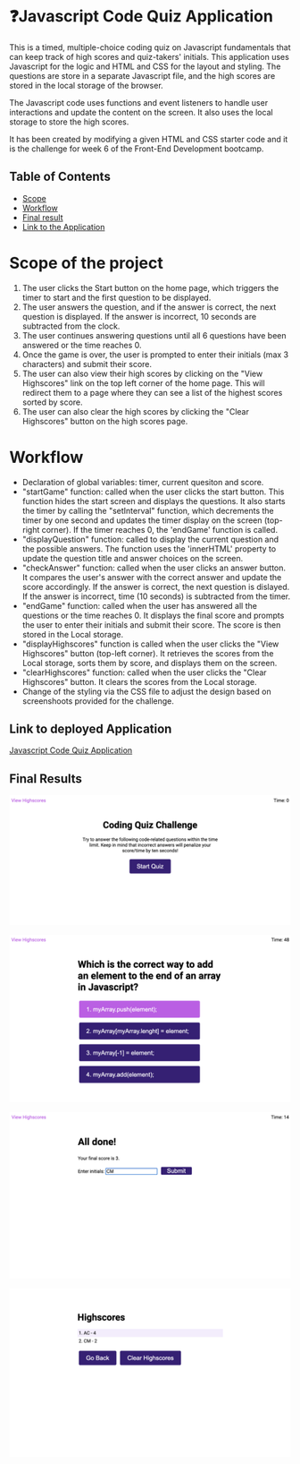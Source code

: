 # ❓Javascript Code Quiz Application
This is a timed, multiple-choice coding quiz on Javascript fundamentals that can keep track of high scores and quiz-takers' initials.
This application uses Javascript for the logic and HTML and CSS for the layout and styling. The questions are store in a separate Javascript file, and the high scores are stored in the local storage of the browser. 

The Javascript code uses functions and event listeners to handle user interactions and update the content on the screen. It also uses the local storage to store the high scores. 

It has been created by modifying a given HTML and CSS starter code and it is the challenge for week 6 of the Front-End Development bootcamp. 

## Table of Contents
- [Scope](#scope-of-project)
- [Workflow](#workflow)
- [Final result](#final-results)
- [Link to the Application](#link-to-deployed-application)

# Scope of the project
1. The user clicks the Start button on the home page, which triggers the timer to start and the first question to be displayed. 
2. The user answers the question, and if the answer is correct, the next question is displayed. If the answer is incorrect, 10 seconds are subtracted from the clock. 
3. The user continues answering questions until all 6 questions have been answered or the time reaches 0.
4. Once the game is over, the user is prompted to enter their initials (max 3 characters) and submit their score. 
5. The user can also view their high scores by clicking on the "View Highscores" link on the top left corner of the home page. This will redirect them to a page where they can see a list of the highest scores sorted by score. 
6. The user can also clear the high scores by clicking the "Clear Highscores" button on the high scores page.

# Workflow
- Declaration of global variables: timer, current quesiton and score.
- "startGame" function: called when the user clicks the start button. This function hides the start screen and displays the questions. It also starts the timer by calling the "setInterval" function, which decrements the timer by one second and updates the timer display on the screen (top-right corner). If the timer reaches 0, the 'endGame' function is called. 
- "displayQuestion" function: called to display the current question and the possible answers. The function uses the 'innerHTML' property to update the question title and answer choices on the screen. 
- "checkAnswer" function: called when the user clicks an answer button. It compares the user's answer with the correct answer and update the score accordingly. If the answer is correct, the next question is dislayed. If the answer is incorrect, time (10 seconds) is subtracted from the timer. 
- "endGame" function: called when the user has answered all the questions or the time reaches 0. It displays the final score and prompts the user to enter their initials and submit their score. The score is then stored in the Local storage. 
- "displayHighscores" function is called when the user clicks the "View Highscores" button (top-left corner). It retrieves the scores from the Local storage, sorts them by score, and displays them on the screen. 
- "clearHighscores" function: called when the user clicks the "Clear Highscores" button. It clears the scores from the Local storage. 
- Change of the styling via the CSS file to adjust the design based on screenshoots provided for the challenge.

## Link to deployed Application
[Javascript Code Quiz Application](https://clelia-m.github.io/codequiz/index.html)

## Final Results
![Start page](https://github.com/Clelia-M/codequiz/blob/55ae8566c694d36ba37c01c7ae59635e36a50be8/app%20final/1_Start%20page.png)

![Question page](https://github.com/Clelia-M/codequiz/blob/55ae8566c694d36ba37c01c7ae59635e36a50be8/app%20final/2_Question%20page.png)

![EndGame page](https://github.com/Clelia-M/codequiz/blob/55ae8566c694d36ba37c01c7ae59635e36a50be8/app%20final/3_EndGame%20page.png)

![HighScores page](https://github.com/Clelia-M/codequiz/blob/55ae8566c694d36ba37c01c7ae59635e36a50be8/app%20final/4_HighScores%20page.png)
